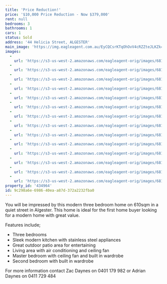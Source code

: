 ```yaml
---
title: 'Price Reduction!'
price: '$10,000 Price Reduction - Now $379,000'
rent: null
bedrooms: 3
bathrooms: 1
cars: 1
status: Sold
address: '44 Helicia Street, ALGESTER'
main_image: 'https://img.eagleagent.com.au/EyCQCsrKTqOhOvV4cRZZteJLKZk=/1280x854/smart/https://s3-us-west-2.amazonaws.com/eagleagent-orig/images/6819380/105651765-image-M.jpg'
images:
  -
    url: 'https://s3-us-west-2.amazonaws.com/eagleagent-orig/images/6819393/105651765-image-N.jpg'
  -
    url: 'https://s3-us-west-2.amazonaws.com/eagleagent-orig/images/6819392/105651765-image-L.jpg'
  -
    url: 'https://s3-us-west-2.amazonaws.com/eagleagent-orig/images/6819391/105651765-image-K.jpg'
  -
    url: 'https://s3-us-west-2.amazonaws.com/eagleagent-orig/images/6819390/105651765-image-J.jpg'
  -
    url: 'https://s3-us-west-2.amazonaws.com/eagleagent-orig/images/6819389/105651765-image-I.jpg'
  -
    url: 'https://s3-us-west-2.amazonaws.com/eagleagent-orig/images/6819388/105651765-image-H.jpg'
  -
    url: 'https://s3-us-west-2.amazonaws.com/eagleagent-orig/images/6819387/105651765-image-G.jpg'
  -
    url: 'https://s3-us-west-2.amazonaws.com/eagleagent-orig/images/6819386/105651765-image-F.jpg'
  -
    url: 'https://s3-us-west-2.amazonaws.com/eagleagent-orig/images/6819385/105651765-image-E.jpg'
  -
    url: 'https://s3-us-west-2.amazonaws.com/eagleagent-orig/images/6819384/105651765-image-D.jpg'
  -
    url: 'https://s3-us-west-2.amazonaws.com/eagleagent-orig/images/6819383/105651765-image-C.jpg'
  -
    url: 'https://s3-us-west-2.amazonaws.com/eagleagent-orig/images/6819382/105651765-image-B.jpg'
  -
    url: 'https://s3-us-west-2.amazonaws.com/eagleagent-orig/images/6819381/105651765-image-A.jpg'
  -
    url: 'https://s3-us-west-2.amazonaws.com/eagleagent-orig/images/6819380/105651765-image-M.jpg'
property_id: '434964'
id: 9c298a6e-6986-40ea-a87d-372a2232fba0
---
```

You will be impressed by this modern three bedroom home on 610sqm in a quiet street in Algester.
This home is ideal for the first home buyer looking for a modern home with great value.

Features include;
*  Three bedrooms
*  Sleek modern kitchen with stainless steel appliances
*  Great outdoor patio area for entertaining
*  Living area with air conditioning and ceiling fan
*  Master bedroom with ceiling fan and built in wardrobe
*  Second bedroom with built in wardrobe

For more information contact Zac Daynes on 0401 179 982 or Adrian Daynes on 0411 729 484